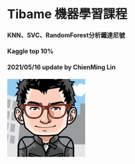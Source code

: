 # Tibame 機器學習課程

#### KNN、SVC、RandomForest分析鐵達尼號

#### Kaggle top 10%

#### 2021/05/16 update by ChienMing Lin

![image](https://github.com/babymlin/TQC_AI_Licence/blob/main/Q.png?raw=true)











